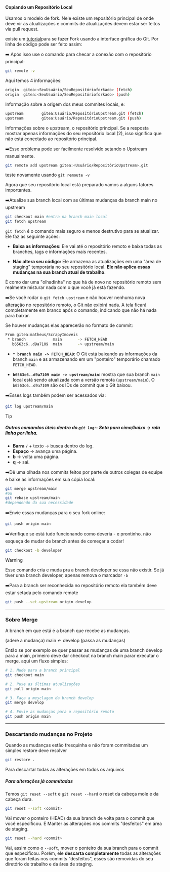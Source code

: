 
#### Copiando um Repositório Local 
Usamos o modelo de fork. Nele existe um repositório principal de onde deve vir as atualizações e commits de atualizações devem estar ser feitos via pull request.

existe um [tutorial](https://docs.github.com/pt/pull-requests/collaborating-with-pull-requests/working-with-forks/fork-a-repo)para se fazer Fork usando a interface gráfica do Git. Por linha de código pode ser feito assim:


➡️ Após isso use o comando para checar a conexão com o repositório principal:
```bash
git remote -v
```

 Aqui temos 4 informações:
 
 ```bash  
origin  gitea:<SeuUsuário/SeuRepositórioforkado> (fetch)
origin  gitea:<SeuUsuário/SeuRepositórioforkado> (push)
```

Informação sobre a origem dos meus commites locais, e:

```bash 
upstream        gitea:Usuário/RepositórioUpstream.git (fetch)
upstream        gitea:Usuário/RepositórioUpstream.git (push)
```

Informações sobre o upstream, o repositório principal. Se a resposta mostrar apenas informações do seu repositório local (2), isso significa que não está conectado ao repositório principal. 

➡️Esse problema pode ser facilmente resolvido setando o Upstream manualmente.
```bash
git remote add upstream gitea:<Usuário/RepositórioUpstream>.git
```

teste novamente usando `git remoute -v`

Agora que seu repositório local está preparado vamos a alguns fatores importantes.

➡️Atualize sua branch local com as últimas mudanças da branch main no upstream
```bash
git checkout main #entra na branch main local
git fetch upstream
```

`git fetch` é o comando mais seguro e menos destrutivo para se atualizar. Ele faz as seguinte ações:

- **Baixa as informações:** Ele vai até o repositório remoto e baixa todas as branches, tags e informações mais recentes.
    
- **Não altera seu código:** Ele armazena as atualizações em uma "área de staging" temporária no seu repositório local. **Ele não aplica essas mudanças na sua branch atual de trabalho**.

É como dar uma "olhadinha" no que há de novo no repositório remoto sem realmente misturar nada com o que você já está fazendo. 

➡️Se você rodar o `git fetch upstream` e não houver nenhuma nova alteração no repositório remoto, o Git não exibirá nada. A tela ficará completamente em branco após o comando, indicando que não há nada para baixar.

Se houver mudanças elas aparecerão no formato de commit:
```bash
From gitea:matheus/ScrapyImoveis
 * branch            main       -> FETCH_HEAD
   b6563c6..d9a7109  main       -> upstream/main
 ```

- **`* branch main -> FETCH_HEAD`**: O Git está baixando as informações da branch `main` e as armazenando em um "ponteiro" temporário chamado `FETCH_HEAD`.
    
- **`b6563c6..d9a7109 main -> upstream/main`**: mostra que sua branch `main` local está sendo atualizada com a versão remota (`upstream/main`). O `b6563c6..d9a7109` são os IDs de commit que o Git baixou.

➡️Esses logs também podem ser acessados via:
```bash
git log upstream/main
```

>[!tip]
>##### Outros comandos úteis dentro do `git log`:- **Seta para cima/baixo** → rola linha por linha.
>- **Barra `/`** + texto → busca dentro do log.
>- **Espaço** → avança uma página.
>- **b** → volta uma página.
>- **q** → sai.

➡️Dê uma olhada nos commits feitos por parte de outros colegas de equipe e baixe as informações em sua cópia local:

```bash
git merge upstream/main
#ou 
git rebase upstream/main
#dependendo da sua necessidade
```

➡️Envie essas mudanças para o seu fork online:
```bash
git push origin main
```

➡️Verifique se está tudo funcionando como deveria - e prontinho. não esqueça de mudar de branch antes de começar a codar!

```bash
git checkout -b developer
```

> [!warning] 
> Esse comando cria e muda pra a branch developer se essa não existir. Se já tiver uma branch developer, apenas remova o marcador `-b`

➡️Para a branch ser reconhecida no repositório remoto ela também deve estar setada pelo comando remote

```bash
git push --set-upstream origin develop
```

----
### Sobre Merge 

A branch em que está é a branch que recebe as mudanças. 

(adere a mudança) main <- develop (passa as mudanças)

Então se por exemplo se quer passar as mudanças de uma branch develop para a main, primeiro deve dar checkout na branch main parar executar o merge. aqui um fluxo simples:

```bash
# 1. Mude para a branch principal 
git checkout main

# 2. Puxe as últimas atualizações
git pull origin main 

# 3. Faça a mesclagem da branch develop
git merge develop 

# 4. Envie as mudanças para o repositório remoto
git push origin main
```


-----
### Descartando mudanças no Projeto

Quando as mudanças estão fresquinha e não foram commitadas um simples restore deve resolver

```bash
git restore .
```

Para descartar todas as alterações em todos os arquivos 

##### Para alterações já **commitadas**

Temos `git reset --soft` e `git reset --hard` o reset da cabeça mole e da cabeça dura.


```bash
git reset --soft <commit>
```

Vai mover o ponteiro (HEAD) da sua branch de volta para o commit que você especificou. E Manter as alterações nos commits "desfeitos" em área de staging.

```bash
git reset --hard <commit>
```

Vai, assim como o `--soft`, mover o ponteiro da sua branch para o commit que especificou. Porém, ele **descarta completamente** todas as alterações que foram feitas nos commits "desfeitos", esses são removidas do seu diretório de trabalho e da área de staging.
